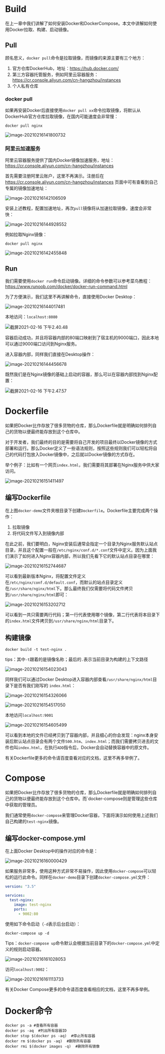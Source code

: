 
# Build

在上一章中我们讲解了如何安装Docker和DockerCompose。本文中讲解如何使用Docker拉取、构建、启动镜像。

## Pull

顾名思义，`docker pull`命令是拉取镜像，而镜像的来源主要有三个地方：

1. 官方仓库DockerHub，地址：https://hub.docker.com/
2. 第三方容器托管服务，例如阿里云容器服务：https://cr.console.aliyun.com/cn-hangzhou/instances
3. 个人私有仓库

### docker pull

如果再安装Docker后直接使用`docker pull xx`命令拉取镜像，将默认从DockerHub官方仓库拉取镜像，在国内可能速度会非常慢：

```shell
docker pull nginx
```

![image-20210216141800732](http://tycoding.cn/imgs/20210216141800.png)

### 阿里云加速服务

阿里云容器服务提供了国内Docker镜像加速服务，地址：https://cr.console.aliyun.com/cn-hangzhou/instances

首先需要注册阿里云账户，这里不再演示。注册后在 https://cr.console.aliyun.com/cn-hangzhou/instances 页面中可有查看到自己专属的镜像加速地址：

![image-20210216142106509](http://tycoding.cn/imgs/20210216142106.png)

安装上述教程，配置加速地址，再次`pull`镜像将从加速拉取镜像，速度会非常快：

![image-20210216144928552](http://tycoding.cn/imgs/20210216144928.png)

例如拉取Nginx镜像：

```shell
docker pull nginx
```

![image-20210216142455848](http://tycoding.cn/imgs/20210216142455.png)

## Run

我们需要使用`docker run`命令启动镜像。详细的命令参数可以参考菜鸟教程：https://www.runoob.com/docker/docker-run-command.html

为了方便演示，我们这里不再讲解命令，直接使用Docker Desktop：

![image-20210216144017481](http://tycoding.cn/imgs/20210216144017.png)

本地访问：`localhost:8080`

![截屏2021-02-16 下午2.40.48](http://tycoding.cn/imgs/20210216144054.png)

容器启动成功，并且将容器内部的80端口映射到了宿主机的9000端口，因此本地可以通过9000端口访问到Nginx服务。

进入容器内部，同样我们直接在Desktop操作：

![image-20210216144456678](http://tycoding.cn/imgs/20210216144456.png)

既然我们是在Nginx镜像的基础上启动的容器，那么可以在容器内部找到Nginx配置：

![截屏2021-02-16 下午2.47.57](http://tycoding.cn/imgs/20210216144800.png)

# Dockerfile

如果把Docker比作存放了很多货物的仓库，那么Dockerfile就是明确如何排列自己的货物以便最终能存放到这个仓库中。

对于开发者，我们最终的目的是需要将自己开发的项目最终以Docker镜像的方式部署和运行。那么Docker定义了一些语法规则，按照这些规则我们可以轻松将自己的代码打包放入Docker镜像中，之后就以Docker镜像的方式存在。

举个例子：比如有一个网页`index.html`，我们需要将其部署在Nginx服务中供大家访问。

![image-20210216151411497](http://tycoding.cn/imgs/20210216151411.png)

## 编写Dockerfile

在上图`docker-demo`文件夹根目录下创建`Dockerfile`。Dockerfile主要完成两个操作：

1. 拉取镜像
2. 将代码文件写入到镜像内部

在此之前，我们要明白，Nginx安装后通常会指定一个目录为Nginx服务默认站点目录，并且这个配置一般在`/etc/nginx/conf.d/*.conf`文件中定义。因为上面我们演示了如何进入Nginx容器内部，所以我们先看下它的默认站点目录在哪里：

![image-20210216152744687](http://tycoding.cn/imgs/20210216152744.png)

可以看到最新版本Nginx，将配置文件定义在`/etc/nginx/conf.d/default.conf`，而默认的站点目录定义在`/usr/share/nginx/html`下。那么最终我们仅需要将代码文件拷贝到`/usr/share/nginx/html`即可：

![image-20210216153202712](http://tycoding.cn/imgs/20210216153202.png)

可以看到一共只需要两行代码；第一行代表使用哪个镜像，第二行代表将本目录下的`index.html`文件拷贝到`/usr/share/nginx/html`目录下。

## 构建镜像

```shell
docker build -t test-nginx .
```

tips：其中`-t`跟着的是镜像名称；最后的`.`表示当前目录为构建的上下文路径

![image-20210216154023043](http://tycoding.cn/imgs/20210216154023.png)

同样我们可以通过Docker Desktop进入容器内部查看`/usr/share/nginx/html`目录下是否有我们刚写的 `index.html`：

![image-20210216154326066](http://tycoding.cn/imgs/20210216154326.png)

![image-20210216154517050](http://tycoding.cn/imgs/20210216154517.png)

本地访问`localhost:9001`

![image-20210216154605499](http://tycoding.cn/imgs/20210216154605.png)

可以看到本地的文件已经拷贝到了容器内部，并且细心的你会发现：nginx本身安装后默认站点目录会有两个文件`500.htm`、`index.html`；而我们需要拷贝进去的文件也叫`index.html`，在执行`ADD`指令后，Docker会自动替换容器中的原文件。

有关Dockerfile更多的命令请百度查看对应的文档，这里不再多举例了。

# Compose

如果把Docker比作存放了很多货物的仓库，那么Dockerfile就是明确如何排列自己的货物以便最终能存放到这个仓库中。而`docker-compose则是管理这些仓库中获取的管理员。

我们通常使用`docker-compose`来管理Docker容器，下面将演示如何使用上述我们自己构建的`test-nginx`镜像。

## 编写docker-compose.yml

在上面Docker Desktop中的操作对应的命令是：

![image-20210216160000429](http://tycoding.cn/imgs/20210216160000.png)

如果服务非常多，使用这种方式非常不易操作，因此使用`docker-compose`可以轻松的运行此命令。同样在`docker-demo`目录下创建`docker-compose.yml`文件：

```yaml
version: "3.5"

services: 
  test-nginx:
    image: test-nginx
    ports: 
      - 9002:80
```

使用如下命令启动（`-d`表示后台启动）：

```shell
docker-compose up -d
```

Tips：`docker-compose up`命令默认会根据当前目录下的`docker-compose.yml`中定义的规则启动容器。

![image-20210216161028053](http://tycoding.cn/imgs/20210216161028.png)

访问`localhost:9002`：

![image-20210216161113733](http://tycoding.cn/imgs/20210216161113.png)

有关Docker Compose更多的命令请百度查看相应的文档，这里不再多举例。

# Docker命令

```shell
docker ps -a #查看所有容器
docker ps -aq  #列出所有容器ID
docker stop $(docker ps -aq)  #停止所有容器
docker rm $(docker ps -aq)  #删除所有容器
docker rmi $(docker images -q)  #删除所有镜像
```
